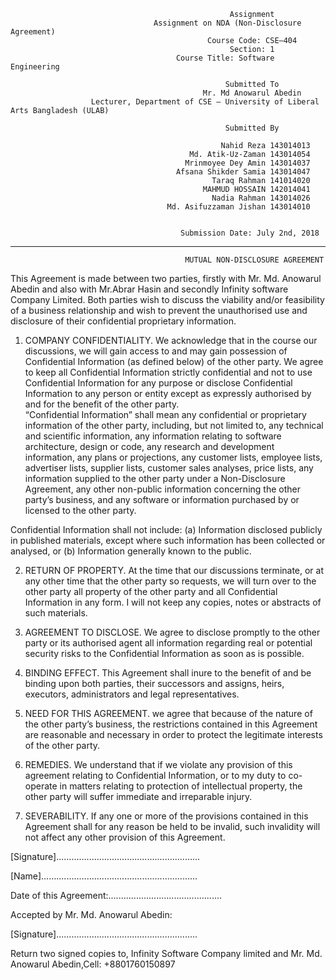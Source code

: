                                                      Assignment
                                    Assignment on NDA (Non-Disclosure Agreement)
                                                Course Code: CSE–404
                                                     Section: 1
                                         Course Title: Software Engineering
                                                   
                                                    Submitted To
                                               Mr. Md Anowarul Abedin
                      Lecturer, Department of CSE – University of Liberal Arts Bangladesh (ULAB)

                                                    Submitted By
                                                    
                                                   Nahid Reza 143014013
                                            Md. Atik-Uz-Zaman 143014054
                                           Mrinmoyee Dey Amin 143014037
                                         Afsana Shikder Samia 143014047
                                                 Taraq Rahman 141014020
                                               MAHMUD HOSSAIN 142014041
                                                 Nadia Rahman 143014026
                                       Md. Asifuzzaman Jishan 143014010
                                       
                                          
                                          Submission Date: July 2nd, 2018
                                          
-------------------------------------------------------------------------------------------------------------------------------
                                           MUTUAL NON-DISCLOSURE AGREEMENT
                                           
This Agreement is made between two parties, firstly with Mr. Md. Anowarul Abedin and also with Mr.Abrar Hasin and secondly Infinity software Company Limited. Both parties wish to discuss the viability and/or feasibility of a business relationship and wish to prevent the unauthorised use and disclosure of their confidential proprietary information.

1. COMPANY CONFIDENTIALITY. We acknowledge that in the course our discussions, we will gain access to and may gain possession of Confidential Information (as defined below) of the other party. We agree to keep all Confidential Information strictly confidential and not to use Confidential Information for any purpose or disclose Confidential Information to any person or entity except as expressly authorised by and for the benefit of the other party.                                                
“Confidential Information” shall mean any confidential or proprietary information of the other party, including, but not limited to, any technical and scientific information, any information relating to software architecture, design or code, any research and development information, any plans or projections, any customer lists, employee lists, advertiser lists, supplier lists, customer sales analyses, price lists, any information supplied to the other party under a Non-Disclosure Agreement, any other non-public information concerning the other party’s business, and any software or information purchased by or licensed to the other party.

Confidential Information shall not include:
(a) Information disclosed publicly in published materials, except where such information has been collected or analysed, or 
(b) Information generally known to the public.

2. RETURN OF PROPERTY. At the time that our discussions terminate, or at any other time that the other party so requests, we will turn over to the other party all property of the other party and all Confidential Information in any form. I will not keep any copies, notes or abstracts of such materials.

3. AGREEMENT TO DISCLOSE. We agree to disclose promptly to the other party or its authorised agent all information regarding real or potential security risks to the Confidential Information as soon as is possible. 

4. BINDING EFFECT. This Agreement shall inure to the benefit of and be binding upon both parties, their successors and assigns, heirs, executors, administrators and legal representatives.

5. NEED FOR THIS AGREEMENT. we agree that because of the nature of the other party’s business, the restrictions contained in this Agreement are reasonable and necessary in order to protect the legitimate interests of the other party.

6. REMEDIES. We understand that if we violate any provision of this agreement relating to Confidential Information, or to my duty to co-operate in matters relating to protection of intellectual property, the other party will suffer immediate and irreparable injury.

7. SEVERABILITY. If any one or more of the provisions contained in this Agreement shall for any reason be held to be invalid, such invalidity will not affect any other provision of this Agreement.






[Signature].........................................................
                                                              

                                                              
[Name]..............................................................

Date of this Agreement:.............................................


Accepted by Mr. Md. Anowarul Abedin:


[Signature]........................................................

Return two signed copies to, Infinity Software Company limited and Mr. Md. Anowarul Abedin,Cell: +8801760150897

